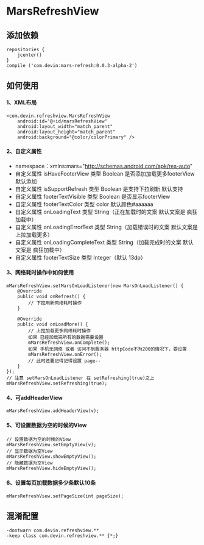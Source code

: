 # MarsRefreshView
## 添加依赖

```
repositories {
    jcenter()
}
compile ('com.devin:mars-refresh:0.0.3-alpha-2')
```
## 如何使用
#### 1、XML布局
```
<com.devin.refreshview.MarsRefreshView
    android:id="@+id/marsRefreshView"
    android:layout_width="match_parent"
    android:layout_height="match_parent"
    android:background="@color/colorPrimary" />
```
#### 2、自定义属性
* namespace：xmlns:mars="http://schemas.android.com/apk/res-auto"
* 自定义属性 isHaveFooterView 类型 Boolean 是否添加加载更多footerView 默认添加
* 自定义属性 isSupportRefresh 类型 Boolean 是支持下拉刷新 默认支持
* 自定义属性 footerTextVisible 类型 Boolean 是否显示footerView
* 自定义属性 footerTextColor 类型 color 默认颜色#aaaaaa
* 自定义属性 onLoadingText 类型 String（正在加载时的文案 默认文案是 疯狂加载中）
* 自定义属性 onLoadingErrorText 类型 String（加载错误时的文案 默认文案是 上拉加载更多）
* 自定义属性 onLoadingCompleteText 类型 String（加载完成时的文案 默认文案是 疯狂加载中）
* 自定义属性 footerTextSize 类型 Integer（默认 13dp）

#### 3、网络耗时操作中如何使用

```
mMarsRefreshView.setMarsOnLoadListener(new MarsOnLoadListener() {
    @Override
    public void onRefresh() {
        // 下拉刷新网络耗时操作
    }

    @Override
    public void onLoadMore() {
        // 上拉加载更多网络耗时操作
        如果 已经加载完所有的数据需要设置
        mMarsRefreshView.onComplete();
        如果 手机无网络 或者 访问不到服务器 httpCode不为200的情况下，要设置
        mMarsRefreshView.onError();
        // 此时还要记得记得设置 page--
    }
});
// 注意 setMarsOnLoadListener 在 setRefreshing(true)之上
mMarsRefreshView.setRefreshing(true);
```
#### 4、可addHeaderView

```
mMarsRefreshView.addHeaderView(v);
```
#### 5、可设置数据为空的时候的View
```
// 设置数据为空的时候的View
mMarsRefreshView.setEmptyView(v);
// 显示数据为空View
mMarsRefreshView.showEmptyView();
// 隐藏数据为空View
mMarsRefreshView.hideEmptyView();
```
#### 6、设置每页加载数据多少条默认10条
```
mMarsRefreshView.setPageSize(int pageSize);
```
## 混淆配置

```
-dontwarn com.devin.refreshview.**
-keep class com.devin.refreshview.** {*;}
```


